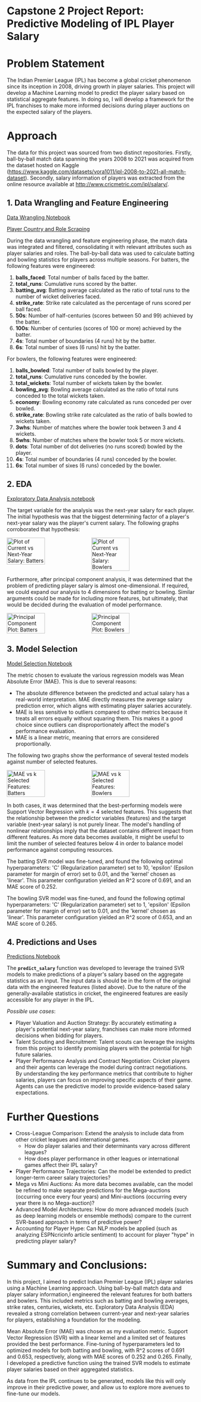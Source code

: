 # **Capstone 2 Project Report: Predictive Modeling of IPL Player Salary**

# **Problem Statement**
The Indian Premier League (IPL) has become a global cricket phenomenon since its inception in 2008, driving growth in player salaries. This project will develop a Machine Learning model to predict the player salary based on statistical aggregate features. In doing so, I will develop a framework for the IPL franchises to make more informed decisions during player auctions on the expected salary of the players.

# **Approach**
The data for this project was sourced from two distinct repositories. Firstly, ball-by-ball match data spanning the years 2008 to 2021 was acquired from the dataset hosted on Kaggle (https://www.kaggle.com/datasets/vora1011/ipl-2008-to-2021-all-match-dataset). Secondly, salary information of players was extracted from the online resource available at http://www.cricmetric.com/ipl/salary/. 

## **1. Data Wrangling and Feature Engineering**
[Data Wrangling Notebook](./1-DataWrangling.ipynb)

[Player Country and Role Scraping](./WikiScrape.ipynb)

During the data wrangling and feature engineering phase, the match data was integrated and filtered, consolidating it with relevant attributes such as player salaries and roles. The ball-by-ball data was used to calculate batting and bowling statistics for players across multiple seasons.
For batters, the following features were engineered:
1. **balls_faced**: Total number of balls faced by the batter.
2. **total_runs**: Cumulative runs scored by the batter.
3. **batting_avg**: Batting average calculated as the ratio of total runs to the number of wicket deliveries faced.
4. **strike_rate**: Strike rate calculated as the percentage of runs scored per ball faced.
5. **50s**: Number of half-centuries (scores between 50 and 99) achieved by the batter.
6. **100s**: Number of centuries (scores of 100 or more) achieved by the batter.
7. **4s**: Total number of boundaries (4 runs) hit by the batter.
8. **6s**: Total number of sixes (6 runs) hit by the batter.

For bowlers, the following features were engineered:
1. **balls_bowled**: Total number of balls bowled by the player.
2. **total_runs**: Cumulative runs conceded by the bowler.
3. **total_wickets**: Total number of wickets taken by the bowler.
4. **bowling_avg**: Bowling average calculated as the ratio of total runs conceded to the total wickets taken.
5. **economy**: Bowling economy rate calculated as runs conceded per over bowled.
6. **strike_rate**: Bowling strike rate calculated as the ratio of balls bowled to wickets taken.
7. **3whs**: Number of matches where the bowler took between 3 and 4 wickets.
8. **5whs**: Number of matches where the bowler took 5 or more wickets.
9. **dots**: Total number of dot deliveries (no runs scored) bowled by the player.
10. **4s**: Total number of boundaries (4 runs) conceded by the bowler.
11. **6s**: Total number of sixes (6 runs) conceded by the bowler.

## **2. EDA**
[Exploratory Data Analysis notebook](./2-ExploratoryDataAnalysis.ipynb)

The target variable for the analysis was the next-year salary for each player. The initial hypothesis was that the biggest determining factor of a player's next-year salary was the player's current salary. The following graphs corroborated that hypothesis:
<div style="display: flex; flex-direction: row;">
  <img alt="Plot of Current vs Next-Year Salary: Batters" src="./images/cy-ny-salary-batters.png" width="45%">
  <img alt="Plot of Current vs Next-Year Salary: Bowlers" src="./images/cy-ny-salary-bowlers.png" width="45%">
</div>

Furthermore, after principal component analysis, it was determined that the problem of predicting player salary is almost one-dimensional. If required, we could expand our analysis to 4 dimensions for batting or bowling. Similar arguments could be made for including more features, but ultimately, that would be decided during the evaluation of model performance.
<div style="display: flex; flex-direction: row;">
  <img alt="Principal Component Plot: Batters" src="./images/pca-batting.png" width="45%">
  <img alt="Principal Component Plot: Bowlers" src="./images/pca-bowling.png" width="45%">
</div>

## **3. Model Selection**
[Model Selection Notebook](./3-PreprocessingTrainingDevelopment.ipynb)

The metric chosen to evaluate the various regression models was Mean Absolute Error (MAE). This is due to several reasons:
* The absolute difference between the predicted and actual salary has a real-world interpretation. MAE directly measures the average salary prediction error, which aligns with estimating player salaries accurately.
* MAE is less sensitive to outliers compared to other metrics because it treats all errors equally without squaring them. This makes it a good choice since outliers can disproportionately affect the model's performance evaluation.
* MAE is a linear metric, meaning that errors are considered proportionally. 

The following two graphs show the performance of several tested models against number of selected features.
<div style="display: flex; flex-direction: row;">
  <img alt="MAE vs k Selected Features: Batters" src="./images/model-selection-batting.png" width="45%">
  <img alt="MAE vs k Selected Features: Bowlers" src="./images/model-selection-bowling.png" width="45%">
</div>

In both cases, it was determined that the best-performing models were Support Vector Regression with $k=4$ selected features. This suggests that the relationship between the predictor variables (features) and the target variable (next-year salary) is not purely linear. The model's handling of nonlinear relationships imply that the dataset contains different impact from different features. As more data becomes available, it might be useful to limit the number of selected features below 4 in order to balance model performance against computing resources.

The batting SVR model was fine-tuned, and found the following optimal hyperparameters: 'C' (Regularization parameter) set to 10, 'epsilon' (Epsilon parameter for margin of error) set to 0.01, and the 'kernel' chosen as 'linear'. This parameter configuration yielded an R^2 score of 0.691, and an MAE score of 0.252.

The bowling SVR model was fine-tuned, and found the following optimal hyperparameters: 'C' (Regularization parameter) set to 1, 'epsilon' (Epsilon parameter for margin of error) set to 0.01, and the 'kernel' chosen as 'linear'. This parameter configuration yielded an R^2 score of 0.653, and an MAE score of 0.265.

## **4. Predictions and Uses**
[Predictions Notebook](./4-Predictions.ipynb)

The **`predict_salary`** function was developed to leverage the trained SVR models to make predictions of a player's salary based on the aggregate statistics as an input. The input data is should be in the form of the original data with the engineered features (listed above). Due to the nature of the generally-available statistics in cricket, the engineered features are easily accessible for any player in the IPL.

*Possible use cases*:
* Player Valuation and Auction Strategy: By accurately estimating a player's potential next-year salary, franchises can make more informed decisions when bidding for players.
* Talent Scouting and Recruitment: Talent scouts can leverage the insights from this project to identify promising players with the potential for high future salaries.
* Player Performance Analysis and Contract Negotiation: Cricket players and their agents can leverage the model during contract negotiations. By understanding the key performance metrics that contribute to higher salaries, players can focus on improving specific aspects of their game. Agents can use the predictive model to provide evidence-based salary expectations.

# **Further Questions**
* Cross-League Comparison: Extend the analysis to include data from other cricket leagues and international games. 
    * How do player salaries and their determinants vary across different leagues?
    * How does player performance in other leagues or international games affect their IPL salary?
* Player Performance Trajectories: Can the model be extended to predict longer-term career salary trajectories? 
* Mega vs Mini Auctions: As more data becomes available, can the model be refined to make separate predictions for the Mega-auctions (occurring once every four years) and Mini-auctions (occurring every year there is no Mega-auction)?
* Advanced Model Architectures: How do more advanced models (such as deep learning models or ensemble methods) compare to the current SVR-based approach in terms of predictive power?
* Accounting for Player Hype: Can NLP models be applied (such as analyzing ESPNcricinfo article sentiment) to account for player "hype" in predicting player salary?

# **Summary and Conclusions:**
In this project, I aimed to predict Indian Premier League (IPL) player salaries using a Machine Learning approach. Using ball-by-ball match data and player salary information,I engineered the relevant features for both batters and bowlers. This included metrics such as batting and bowling averages, strike rates, centuries, wickets, etc. Exploratory Data Analysis (EDA) revealed a strong correlation between current-year and next-year salaries for players, establishing a foundation for the modeling.

Mean Absolute Error (MAE) was chosen as my evaluation metric. Support Vector Regression (SVR) with a linear kernel and a limited set of features provided the best performance. Fine-tuning of hyperparameters led to optimized models for both batting and bowling, with R^2 scores of 0.691 and 0.653, respectively, along with MAE scores of 0.252 and 0.265. Finally, I developed a predictive function using the trained SVR models to estimate player salaries based on their aggregated statistics.

As data from the IPL continues to be generated, models like this will only improve in their predictive power, and allow us to explore more avenues to fine-tune our models.
